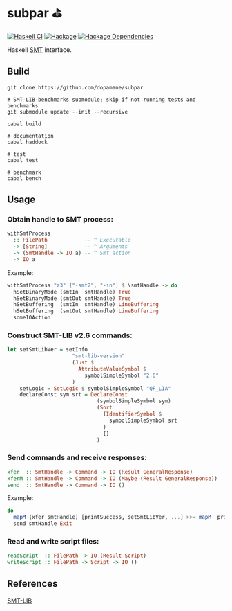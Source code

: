 # subpar :golf:

[![Haskell CI](https://github.com/dopamane/subpar/actions/workflows/haskell.yml/badge.svg?branch=main)](https://github.com/dopamane/subpar/actions/workflows/haskell.yml)
[![Hackage][hackage-badge]][hackage]
[![Hackage Dependencies][hackage-deps-badge]][hackage-deps]

Haskell [SMT](https://smtlib.cs.uiowa.edu/) interface.

## Build
```
git clone https://github.com/dopamane/subpar

# SMT-LIB-benchmarks submodule; skip if not running tests and benchmarks
git submodule update --init --recursive

cabal build

# documentation
cabal haddock

# test
cabal test

# benchmark
cabal bench
```

## Usage

### Obtain handle to SMT process:
```haskell
withSmtProcess
  :: FilePath            -- ^ Executable
  -> [String]            -- ^ Arguments
  -> (SmtHandle -> IO a) -- ^ Smt action
  -> IO a
```

Example:
```haskell
withSmtProcess "z3" ["-smt2", "-in"] $ \smtHandle -> do
  hSetBinaryMode (smtIn  smtHandle) True
  hSetBinaryMode (smtOut smtHandle) True
  hSetBuffering  (smtIn  smtHandle) LineBuffering
  hSetBuffering  (smtOut smtHandle) LineBuffering
  someIOAction
```

### Construct SMT-LIB v2.6 commands:
```haskell
let setSmtLibVer = setInfo
                     "smt-lib-version"
                     (Just $
                       AttributeValueSymbol $
                         symbolSimpleSymbol "2.6"
                     )
    setLogic = SetLogic $ symbolSimpleSymbol "QF_LIA"
    declareConst sym srt = DeclareConst
                             (symbolSimpleSymbol sym)
                             (Sort
                               (IdentifierSymbol $
                                 symbolSimpleSymbol srt
                               )
                               []
                             )
```

### Send commands and receive responses:
```haskell
xfer  :: SmtHandle -> Command -> IO (Result GeneralResponse)
xferM :: SmtHandle -> Command -> IO (Maybe (Result GeneralResponse))
send  :: SmtHandle -> Command -> IO ()
```

Example:
```haskell
do
  mapM (xfer smtHandle) [printSuccess, setSmtLibVer, ...] >>= mapM_ printResult
  send smtHandle Exit
```

### Read and write script files:
```haskell
readScript  :: FilePath -> IO (Result Script)
writeScript :: FilePath -> Script -> IO ()
```

## References

[SMT-LIB](https://smtlib.cs.uiowa.edu/standard.shtml)

[hackage]:            <https://hackage.haskell.org/package/subpar>
[hackage-badge]:      <https://img.shields.io/hackage/v/subpar.svg?color=success>
[hackage-deps-badge]: <https://img.shields.io/hackage-deps/v/subpar.svg>
[hackage-deps]:       <http://packdeps.haskellers.com/feed?needle=subpar>
